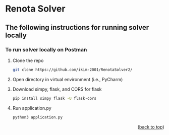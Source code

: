 # Renota Solver
## The following instructions for running solver locally

### To run solver locally on Postman

1. Clone the repo
   ```sh
   git clone https://github.com/ikim-2001/RenotaSolver2/
   ```
2. Open directory in virtual environment (i.e., PyCharm)

3. Download simpy, flask, and CORS for flask
   ```sh
   pip install simpy flask -U flask-cors
   ```

4. Run application.py 
   ```sh
   python3 application.py 
   ```

<p align="right">(<a href="#readme-top">back to top</a>)</p>

